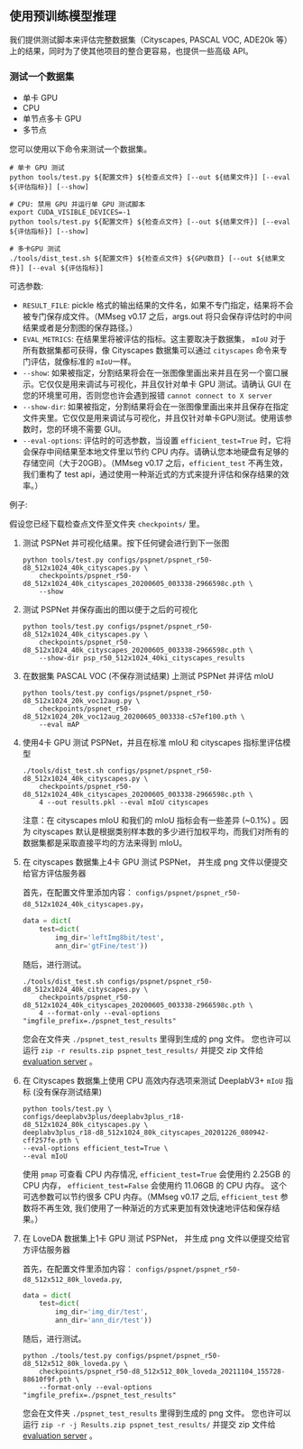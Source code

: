 ## 使用预训练模型推理

我们提供测试脚本来评估完整数据集（Cityscapes, PASCAL VOC, ADE20k 等）上的结果，同时为了使其他项目的整合更容易，也提供一些高级 API。

### 测试一个数据集

- 单卡 GPU
- CPU
- 单节点多卡 GPU
- 多节点

您可以使用以下命令来测试一个数据集。

```shell
# 单卡 GPU 测试
python tools/test.py ${配置文件} ${检查点文件} [--out ${结果文件}] [--eval ${评估指标}] [--show]

# CPU: 禁用 GPU 并运行单 GPU 测试脚本
export CUDA_VISIBLE_DEVICES=-1
python tools/test.py ${配置文件} ${检查点文件} [--out ${结果文件}] [--eval ${评估指标}] [--show]

# 多卡GPU 测试
./tools/dist_test.sh ${配置文件} ${检查点文件} ${GPU数目} [--out ${结果文件}] [--eval ${评估指标}]
```

可选参数:

- `RESULT_FILE`: pickle 格式的输出结果的文件名，如果不专门指定，结果将不会被专门保存成文件。（MMseg v0.17 之后，args.out 将只会保存评估时的中间结果或者是分割图的保存路径。）
- `EVAL_METRICS`: 在结果里将被评估的指标。这主要取决于数据集，  `mIoU`  对于所有数据集都可获得，像 Cityscapes 数据集可以通过 `cityscapes` 命令来专门评估，就像标准的 `mIoU`一样。
- `--show`: 如果被指定，分割结果将会在一张图像里画出来并且在另一个窗口展示。它仅仅是用来调试与可视化，并且仅针对单卡 GPU 测试。请确认 GUI 在您的环境里可用，否则您也许会遇到报错 `cannot connect to X server`
- `--show-dir`: 如果被指定，分割结果将会在一张图像里画出来并且保存在指定文件夹里。它仅仅是用来调试与可视化，并且仅针对单卡GPU测试。使用该参数时，您的环境不需要 GUI。
- `--eval-options`: 评估时的可选参数，当设置 `efficient_test=True` 时，它将会保存中间结果至本地文件里以节约 CPU 内存。请确认您本地硬盘有足够的存储空间（大于20GB）。（MMseg v0.17 之后，`efficient_test` 不再生效，我们重构了 test api，通过使用一种渐近式的方式来提升评估和保存结果的效率。）

例子:

假设您已经下载检查点文件至文件夹 `checkpoints/` 里。

1. 测试 PSPNet 并可视化结果。按下任何键会进行到下一张图

    ```shell
    python tools/test.py configs/pspnet/pspnet_r50-d8_512x1024_40k_cityscapes.py \
        checkpoints/pspnet_r50-d8_512x1024_40k_cityscapes_20200605_003338-2966598c.pth \
        --show
    ```

2. 测试 PSPNet 并保存画出的图以便于之后的可视化

    ```shell
    python tools/test.py configs/pspnet/pspnet_r50-d8_512x1024_40k_cityscapes.py \
        checkpoints/pspnet_r50-d8_512x1024_40k_cityscapes_20200605_003338-2966598c.pth \
        --show-dir psp_r50_512x1024_40ki_cityscapes_results
    ```

3. 在数据集 PASCAL VOC (不保存测试结果) 上测试 PSPNet 并评估 mIoU

    ```shell
    python tools/test.py configs/pspnet/pspnet_r50-d8_512x1024_20k_voc12aug.py \
        checkpoints/pspnet_r50-d8_512x1024_20k_voc12aug_20200605_003338-c57ef100.pth \
        --eval mAP
    ```

4. 使用4卡 GPU 测试 PSPNet，并且在标准 mIoU 和 cityscapes 指标里评估模型

    ```shell
    ./tools/dist_test.sh configs/pspnet/pspnet_r50-d8_512x1024_40k_cityscapes.py \
        checkpoints/pspnet_r50-d8_512x1024_40k_cityscapes_20200605_003338-2966598c.pth \
        4 --out results.pkl --eval mIoU cityscapes
    ```

   注意：在 cityscapes mIoU 和我们的 mIoU 指标会有一些差异 (~0.1%) 。因为 cityscapes 默认是根据类别样本数的多少进行加权平均，而我们对所有的数据集都是采取直接平均的方法来得到 mIoU。

5. 在 cityscapes 数据集上4卡 GPU 测试 PSPNet， 并生成 png 文件以便提交给官方评估服务器

   首先，在配置文件里添加内容： `configs/pspnet/pspnet_r50-d8_512x1024_40k_cityscapes.py`，

    ```python
    data = dict(
        test=dict(
            img_dir='leftImg8bit/test',
            ann_dir='gtFine/test'))
    ```

   随后，进行测试。

    ```shell
    ./tools/dist_test.sh configs/pspnet/pspnet_r50-d8_512x1024_40k_cityscapes.py \
        checkpoints/pspnet_r50-d8_512x1024_40k_cityscapes_20200605_003338-2966598c.pth \
        4 --format-only --eval-options "imgfile_prefix=./pspnet_test_results"
    ```

   您会在文件夹 `./pspnet_test_results` 里得到生成的 png 文件。
   您也许可以运行 `zip -r results.zip pspnet_test_results/` 并提交 zip 文件给 [evaluation server](https://www.cityscapes-dataset.com/submit/) 。

6. 在 Cityscapes 数据集上使用 CPU 高效内存选项来测试 DeeplabV3+ `mIoU` 指标 (没有保存测试结果)

    ```shell
    python tools/test.py \
    configs/deeplabv3plus/deeplabv3plus_r18-d8_512x1024_80k_cityscapes.py \
    deeplabv3plus_r18-d8_512x1024_80k_cityscapes_20201226_080942-cff257fe.pth \
    --eval-options efficient_test=True \
    --eval mIoU
    ```

    使用 ```pmap``` 可查看 CPU 内存情况,  ```efficient_test=True``` 会使用约 2.25GB 的 CPU 内存， ```efficient_test=False``` 会使用约 11.06GB 的 CPU 内存。 这个可选参数可以节约很多 CPU 内存。（MMseg v0.17 之后, `efficient_test` 参数将不再生效, 我们使用了一种渐近的方式来更加有效快速地评估和保存结果。）

7. 在 LoveDA 数据集上1卡 GPU 测试 PSPNet， 并生成 png 文件以便提交给官方评估服务器

   首先，在配置文件里添加内容： `configs/pspnet/pspnet_r50-d8_512x512_80k_loveda.py`,

    ```python
    data = dict(
        test=dict(
            img_dir='img_dir/test',
            ann_dir='ann_dir/test'))
    ```

   随后，进行测试。

    ```shell
   python ./tools/test.py configs/pspnet/pspnet_r50-d8_512x512_80k_loveda.py \
        checkpoints/pspnet_r50-d8_512x512_80k_loveda_20211104_155728-88610f9f.pth \
        --format-only --eval-options "imgfile_prefix=./pspnet_test_results"
    ```

   您会在文件夹 `./pspnet_test_results` 里得到生成的 png 文件。
   您也许可以运行 `zip -r -j Results.zip pspnet_test_results/` 并提交 zip 文件给 [evaluation server](https://codalab.lisn.upsaclay.fr/competitions/421) 。